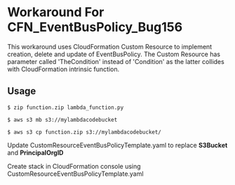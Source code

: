 # Workaround For CFN_EventBusPolicy_Bug156

This workaround uses CloudFormation Custom Resource to implement creation, delete and update of EventBusPolicy. The Custom Resource has parameter called 'TheCondition' instead of 'Condition' as the latter collides with CloudFormation intrinsic function.

## Usage

`$ zip function.zip lambda_function.py`
 
`$ aws s3 mb s3://mylambdacodebucket`
 
`$ aws s3 cp function.zip s3://mylambdacodebucket/`
 
Update CustomResourceEventBusPolicyTemplate.yaml to replace **S3Bucket** and **PrincipalOrgID**

Create stack in CloudFormation console using CustomResourceEventBusPolicyTemplate.yaml

